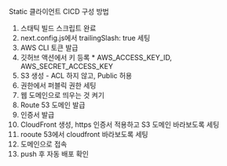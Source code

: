 Static 클라이언트 CICD 구성 방법

1. 스태틱 빌드 스크립트 완료
2. next.config.js에서  trailingSlash: true 세팅
3. AWS CLI 토큰 발급
4. 깃허브 액션에서 키 등록 * AWS_ACCESS_KEY_ID, AWS_SECRET_ACCESS_KEY
5. S3 생성 - ACL 하지 않고, Public 허용
6. 권한에서 퍼블릭 권한 세팅
7. 웹 도메인으로 띄우는 것 켜기
8. Route 53 도메인 발급
9. 인증서 발급
10. CloudFront 생성, https 인증서 적용하고 S3 도메인 바라보도록 세팅
11. rooute 53에서 cloudfront 바라보도록 세팅
12. 도메인으로 접속
13. push 후 자동 배포 확인
